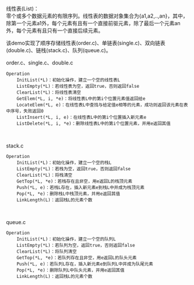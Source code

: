 线性表(List)：<br/>
零个或多个数据元素的有限序列。线性表的数据对象集合为{a1,a2,..,an}，其中，除第一个元素a1外，每个元素有且有一个直接前驱元素，除了最后一个元素an外，每个元素有且只有一个直接后续元素。
<br/>

该demo实现了顺序存储线性表(order.c)、单链表(single.c)、双向链表(double.c)、链栈(stack.c)、队列(queue.c)。
<br/>

order.c、single.c、double.c
```
Operation
    InitList(*L)：初始化操作，建立一个空的线性表L
    ListEmpty(*L)：若线性表为空，返回true，否则返回false
    ClearList(*L)：将线性表清空
    GetElem(*L, i, *e)：将线性表L中的第i个位置元素值返回给e
    LocateElem(*L, e)：在线性表L中查找与给定值e相等的元素，成功则返回该元素在表中序号，失败返回0
    ListInsert(*L, i, e)：在线性表L中的第i个位置插入新元素e
    ListDelete(*L, i, *e)：删除线性表L中的第i个位置元素，并用e返回其值
```
<br/>

stack.c
```
Operation
    InitList(*L)：初始化操作，建立一个空的栈L
    ListEmpty(*L)：若栈为空，返回true，否则返回false
    ClearList(*L)：将栈清空
    GetTop(*L, *e)：若栈存在且非空，用e返回L的栈顶元素
    Push(*L, e)：若栈L存在，插入新元素e到栈L中并成为栈顶元素
    Pop(*L, *e)：删除栈L中栈顶元素，并用e返回其值
    LinkLength(L)：返回栈L的元素个数
```
<br/>

queue.c
```
Operation
    InitList(*L)：初始化操作，建立一个空的队列L
    ListEmpty(*L)：若队列为空，返回true，否则返回false
    ClearList(*L)：将队列清空
    GetTop(*L, *e)：若队列存在且非空，用e返回L的队头元素
    Push(*L, e)：若队列L存在，插入新元素e到队列L中并成为队尾元素
    Pop(*L, *e)：删除队列L中队头元素，并用e返回其值
    LinkLength(L)：返回栈L的元素个数
```